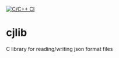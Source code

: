 [![C/C++ CI](https://github.com/constarg/cjlib/actions/workflows/c-cpp.yml/badge.svg?branch=main)](https://github.com/constarg/cjlib/actions/workflows/c-cpp.yml)
# cjlib
C library for reading/writing json format files
